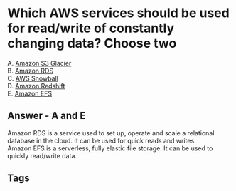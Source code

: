 # Which AWS services should be used for read/write of constantly changing data? Choose two

A. [Amazon S3 Glacier](https://github.com/EliotKhachi//publicZk/tree/main/202309120137)  
B. [Amazon RDS](https://github.com/EliotKhachi//publicZk/tree/main/202309120141)  
C. [AWS Snowball](https://github.com/EliotKhachi//publicZk/tree/main/202309120254)  
D. [Amazon Redshift](https://github.com/EliotKhachi//publicZk/tree/main/202309120301)  
E. [Amazon EFS](https://github.com/EliotKhachi//publicZk/tree/main/202309120302)  

## Answer - A and E
Amazon RDS is a service used to set up, operate and scale a relational database in the cloud. It can be used for quick reads and writes.  
Amazon EFS is a serverless, fully elastic file storage. It can be used to quickly read/write data.  

## Tags
